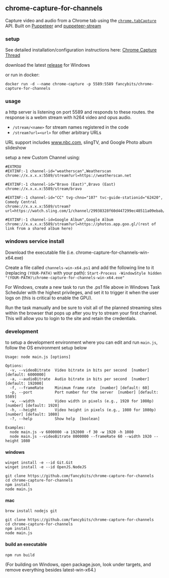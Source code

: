 ## chrome-capture-for-channels

Capture video and audio from a Chrome tab using the [`chrome.tabCapture`](https://developer.chrome.com/docs/extensions/reference/tabCapture/) API. Built on [Puppeteer](https://pptr.dev/) and [puppeteer-stream](https://github.com/SamuelScheit/puppeteer-stream)

### setup

See detailed installation/configuration instructions here:
[Chrome Capture Thread](https://community.getchannels.com/t/chrome-capture-for-channels/36667/130)

download the latest [release](https://github.com/dravenst/chrome-capture-for-channels/releases) for Windows

or run in docker:

```
docker run -d --name chrome-capture -p 5589:5589 fancybits/chrome-capture-for-channels
```

### usage

a http server is listening on port 5589 and responds to these routes. the response is a webm stream with h264 video and opus audio.

- `/stream/<name>` for stream names registered in the code
- `/stream?url=<url>` for other arbitrary URLs

URL support includes www.nbc.com, slingTV, and Google Photo album slideshow

setup a new Custom Channel using:

```
#EXTM3U
#EXTINF:-1 channel-id="weatherscan",Weatherscan
chrome://x.x.x.x:5589/stream?url=https://weatherscan.net

#EXTINF:-1 channel-id="Bravo (East)",Bravo (East)
chrome://x.x.x.x:5589/stream/bravo

#EXTINF:-1 channel-id="CC" tvg-chno="107" tvc-guide-stationid="62420", Comedy Central
chrome://x.x.x.x:5589/stream?url=https://watch.sling.com/1/channel/29938328f60d447299ec48511a09ebab/watch

#EXTINF:-1 channel-id=Google Album",Google Album
chrome://x.x.x.x:5589/stream?url=https://photos.app.goo.gl/(rest of link from a shared album here)

```

### windows service install

Download the executable file (i.e. chrome-capture-for-channels-win-x64.exe)

Create a file called `channels-win-x64.ps1` and add the following line to it (replacing `(YOUR-PATH)` with your path):
`Start-Process -WindowStyle hidden "(YOUR-PATH)\chrome-capture-for-channels-win-x64.exe"`

For Windows, create a new task to run the .ps1 file above in Windows Task Scheduler with the highest privileges, and set it to trigger it when the user logs on (this is critical to enable the GPU).

Run the task manually and be sure to visit all of the planned streaming sites within the browser that pops up after you try to stream your first channel.  This will allow you to login to the site and retain the credentials. 


### development

to setup a development environment where you can edit and run `main.js`, follow the OS environment setup below

```
Usage: node main.js [options]

Options:
  -v, --videoBitrate  Video bitrate in bits per second  [number] [default: 6000000]
  -a, --audioBitrate  Audio bitrate in bits per second  [number] [default: 192000]
  -f, --frameRate     Minimum frame rate  [number] [default: 60]
  -p, --port          Port number for the server  [number] [default: 5589]
  -w, --width         Video width in pixels (e.g., 1920 for 1080p)  [number] [default: 1920]
  -h, --height        Video height in pixels (e.g., 1080 for 1080p)  [number] [default: 1080]
  -?, --help          Show help  [boolean]

Examples:
  node main.js -v 6000000 -a 192000 -f 30 -w 1920 -h 1080
  node main.js --videoBitrate 8000000 --frameRate 60 --width 1920 --height 1080
```

#### windows

```
winget install -e --id Git.Git
winget install -e --id OpenJS.NodeJS

git clone https://github.com/fancybits/chrome-capture-for-channels
cd chrome-capture-for-channels
npm install
node main.js
```

#### mac

```
brew install nodejs git

git clone https://github.com/fancybits/chrome-capture-for-channels
cd chrome-capture-for-channels
npm install
node main.js
```

#### build an executable

```
npm run build
```
(For building on Windows, open package.json, look under targets, and remove everything besides latest-win-x64.)
